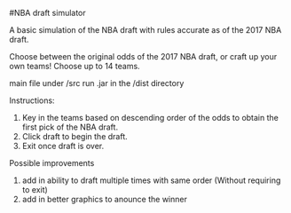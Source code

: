 #NBA draft simulator

A basic simulation of the NBA draft with rules accurate as of the 2017 NBA draft.

Choose between the original odds of the 2017 NBA draft, or craft up your own teams! Choose up to 14 teams.


main file under /src
run .jar in the /dist directory


Instructions:
1) Key in the teams based on descending order of the odds to obtain the first pick of the NBA draft.
2) Click draft to begin the draft.
3) Exit once draft is over.

Possible improvements
1) add in ability to draft multiple times with same order (Without requiring to exit)
2) add in better graphics to anounce the winner

